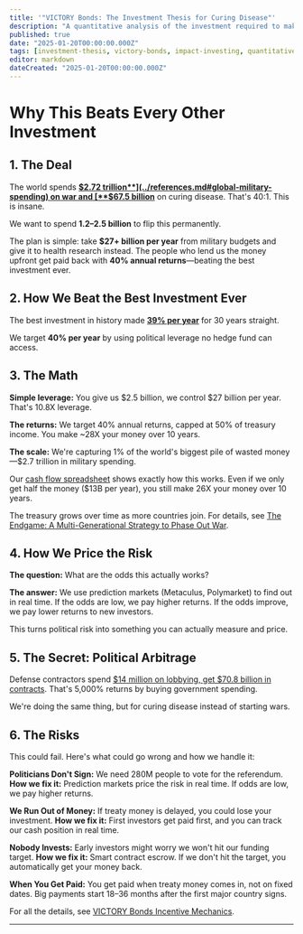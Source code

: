 ```yaml
---
title: '"VICTORY Bonds: The Investment Thesis for Curing Disease"'
description: "A quantitative analysis of the investment required to make curing disease more profitable than war, detailing the risk, return, and competitive benchmark against the military-industrial complex and elite hedge funds."
published: true
date: "2025-01-20T00:00:00.000Z"
tags: [investment-thesis, victory-bonds, impact-investing, quantitative-finance, risk-modeling, metaculus]
editor: markdown
dateCreated: "2025-01-20T00:00:00.000Z"
---
```


# Why This Beats Every Other Investment

## 1. The Deal

The world spends [**$2.72 trillion**](../references.md#global-military-spending) on war and [**$67.5 billion**](../references.md#global-gov-med-research-spending) on curing disease. That's 40:1. This is insane.

We want to spend **$1.2–$2.5 billion** to flip this permanently.

The plan is simple: take **$27+ billion per year** from military budgets and give it to health research instead. The people who lend us the money upfront get paid back with **40% annual returns**—beating the best investment ever.

## 2. How We Beat the Best Investment Ever

The best investment in history made [**39% per year**](../references.md#top-pe-hedge-funds) for 30 years straight.

We target **40% per year** by using political leverage no hedge fund can access.

## 3. The Math

**Simple leverage:** You give us $2.5 billion, we control $27 billion per year. That's 10.8X leverage.

**The returns:** We target 40% annual returns, capped at 50% of treasury income. You make ~28X your money over 10 years.

**The scale:** We're capturing 1% of the world's biggest pile of wasted money—$2.7 trillion in military spending.

Our [cash flow spreadsheet](./dih-treasury-cash-flow-model.md) shows exactly how this works. Even if we only get half the money ($13B per year), you still make 26X your money over 10 years.

The treasury grows over time as more countries join. For details, see [The Endgame: A Multi-Generational Strategy to Phase Out War](../strategy/the-endgame-phasing-out-war.md).

## 4. How We Price the Risk

**The question:** What are the odds this actually works?

**The answer:** We use prediction markets (Metaculus, Polymarket) to find out in real time. If the odds are low, we pay higher returns. If the odds improve, we pay lower returns to new investors.

This turns political risk into something you can actually measure and price.

## 5. The Secret: Political Arbitrage

Defense contractors spend [$14 million on lobbying, get $70.8 billion in contracts](../references.md#military-lobbying-returns). That's 5,000% returns by buying government spending.

We're doing the same thing, but for curing disease instead of starting wars.



## 6. The Risks

This could fail. Here's what could go wrong and how we handle it:

**Politicians Don't Sign:** We need 280M people to vote for the referendum. **How we fix it:** Prediction markets price the risk in real time. If odds are low, we pay higher returns.

**We Run Out of Money:** If treaty money is delayed, you could lose your investment. **How we fix it:** First investors get paid first, and you can track our cash position in real time.

**Nobody Invests:** Early investors might worry we won't hit our funding target. **How we fix it:** Smart contract escrow. If we don't hit the target, you automatically get your money back.

**When You Get Paid:** You get paid when treaty money comes in, not on fixed dates. Big payments start 18–36 months after the first major country signs.

For all the details, see [VICTORY Bonds Incentive Mechanics](../strategy/1-percent-treaty/victory-bonds-tokenomics.md).

---
